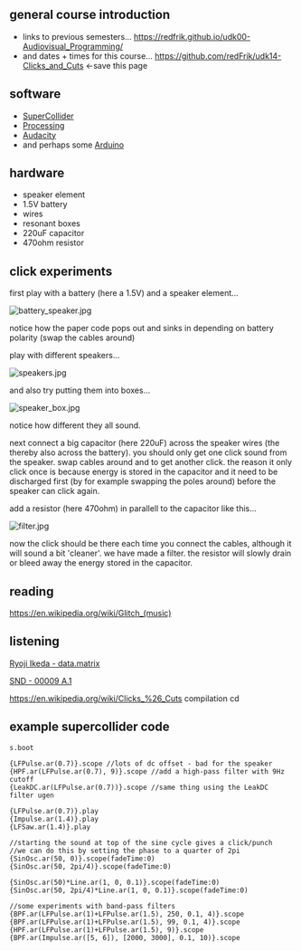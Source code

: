 general course introduction
--------------------

* links to previous semesters... <https://redfrik.github.io/udk00-Audiovisual_Programming/>
* and dates + times for this course... <https://github.com/redFrik/udk14-Clicks_and_Cuts> <-save this page


software
--

* [SuperCollider](https://supercollider.github.io/download.html)
* [Processing](https://processing.org)
* [Audacity](https://audacityteam.org)
* and perhaps some [Arduino](https://www.arduino.cc)


hardware
--

* speaker element
* 1.5V battery
* wires
* resonant boxes
* 220uF capacitor
* 470ohm resistor

click experiments
--

first play with a battery (here a 1.5V) and a speaker element...

![battery_speaker.jpg](battery_speaker.jpg?raw=true "battery_speaker.jpg")

notice how the paper code pops out and sinks in depending on battery polarity (swap the cables around)

play with different speakers...

![speakers.jpg](speakers.jpg?raw=true "speakers.jpg")

and also try putting them into boxes...

![speaker_box.jpg](speaker_box.jpg?raw=true "speaker_box.jpg")

notice how different they all sound.

next connect a big capacitor (here 220uF) across the speaker wires (the thereby also across the battery). you should only get one click sound from the speaker. swap cables around and to get another click. the reason it only click once is because energy is stored in the capacitor and it need to be discharged first (by for example swapping the poles around) before the speaker can click again.

add a resistor (here 470ohm) in parallell to the capacitor like this...

![filter.jpg](filter.jpg?raw=true "filter.jpg")

now the click should be there each time you connect the cables, although it will sound a bit 'cleaner'. we have made a filter. the resistor will slowly drain or bleed away the energy stored in the capacitor.

reading
--

https://en.wikipedia.org/wiki/Glitch_(music)


listening
--

[Ryoji Ikeda - data.matrix](https://www.youtube.com/watch?v=F5hhFMSAuf4)

[SND - 00009 A.1](https://www.youtube.com/watch?v=EqCjyu9YjMs)

<https://en.wikipedia.org/wiki/Clicks_%26_Cuts> compilation cd

example supercollider code
--

```supercollider
s.boot

{LFPulse.ar(0.7)}.scope //lots of dc offset - bad for the speaker
{HPF.ar(LFPulse.ar(0.7), 9)}.scope //add a high-pass filter with 9Hz cutoff
{LeakDC.ar(LFPulse.ar(0.7))}.scope //same thing using the LeakDC filter ugen

{LFPulse.ar(0.7)}.play
{Impulse.ar(1.4)}.play
{LFSaw.ar(1.4)}.play

//starting the sound at top of the sine cycle gives a click/punch
//we can do this by setting the phase to a quarter of 2pi
{SinOsc.ar(50, 0)}.scope(fadeTime:0)
{SinOsc.ar(50, 2pi/4)}.scope(fadeTime:0)

{SinOsc.ar(50)*Line.ar(1, 0, 0.1)}.scope(fadeTime:0)
{SinOsc.ar(50, 2pi/4)*Line.ar(1, 0, 0.1)}.scope(fadeTime:0)

//some experiments with band-pass filters
{BPF.ar(LFPulse.ar(1)+LFPulse.ar(1.5), 250, 0.1, 4)}.scope
{BPF.ar(LFPulse.ar(1)+LFPulse.ar(1.5), 99, 0.1, 4)}.scope
{HPF.ar(LFPulse.ar(1)+LFPulse.ar(1.5), 9)}.scope
{BPF.ar(Impulse.ar([5, 6]), [2000, 3000], 0.1, 10)}.scope
```
